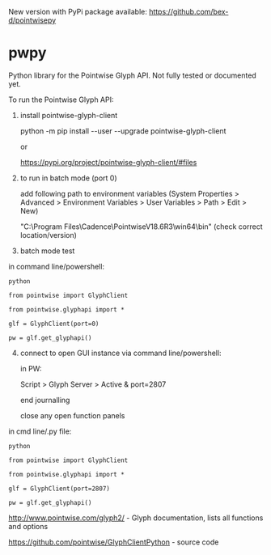 New version with PyPi package available: https://github.com/bex-d/pointwisepy

# pwpy
Python library for the Pointwise Glyph API. Not fully tested or documented yet.

To run the Pointwise Glyph API:

1. install pointwise-glyph-client
   
	python -m pip install --user --upgrade pointwise-glyph-client

	or
	
 	https://pypi.org/project/pointwise-glyph-client/#files
	
2. to run in batch mode (port 0)
	
 	add following path to environment variables (System Properties > Advanced > Environment Variables > User Variables > Path > Edit > New)
	
 	"C:\Program Files\Cadence\PointwiseV18.6R3\win64\bin" (check correct location/version)
	
3. batch mode test 

in command line/powershell: 
	
	python
	
 	from pointwise import GlyphClient
	
 	from pointwise.glyphapi import *
	
 	glf = GlyphClient(port=0) 

	pw = glf.get_glyphapi()

4. connect to open GUI instance via command line/powershell: 

	in PW: 
	
 	Script > Glyph Server > Active & port=2807
	
 	end journalling

 	close any open function panels

in cmd line/.py file:

	python
	
 	from pointwise import GlyphClient
	
 	from pointwise.glyphapi import *
	
	glf = GlyphClient(port=2807) 

 	pw = glf.get_glyphapi()
	

http://www.pointwise.com/glyph2/ - Glyph documentation, lists all functions and options

https://github.com/pointwise/GlyphClientPython - source code
